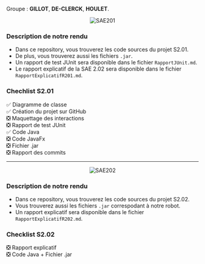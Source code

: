 Groupe : **GILLOT**, **DE-CLERCK**, **HOULET**.

<p align="center"><img src="https://i.imgur.com/8l52IaK.png" alt="SAE201"></p>

### Description de notre rendu

- Dans ce repository, vous trouverez les code sources du projet S2.01.
- De plus, vous trouverez aussi les fichiers `.jar`.
- Un rapport de test JUnit sera disponible dans le fichier `RapportJUnit.md`.
- Le rapport explicatif de la SAE 2.02 sera disponible dans le fichier `RapportExplicatifR201.md`.

### Chechlist S2.01

✅ Diagramme de classe <br>
✅ Création du projet sur GitHub <br>
❎ Maquettage des interactions <br>
❎ Rapport de test JUnit <br>
✅ Code Java <br>
❎ Code JavaFx <br>
❎ Fichier .jar <br>
❎ Rapport des commits <br>

<hr>
<p align="center"><img src="https://i.imgur.com/AZlvJud.png" alt="SAE202"></p>

### Description de notre rendu

- Dans ce repository, vous trouverez les code sources du projet S2.02.
- Vous trouverez aussi les fichiers `.jar` correspodant à notre robot.
- Un rapport explicatif sera disponible dans le fichier `RapportExplicatifR202.md`.

### Checklist S2.02

❎ Rapport explicatif <br>
❎ Code Java + Fichier .jar
